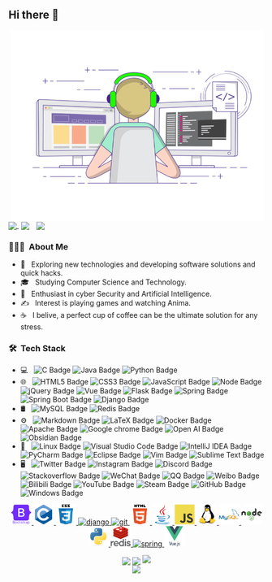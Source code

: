 ## Hi there 👋 
<img align="right" alt="GIF" src="https://raw.githubusercontent.com/devSouvik/devSouvik/master/gif3.gif" width="500"/>
<p align="left" dir="auto"> 
  <a href="https://komarev.com/ghpvc/?username=joyuanb42&abbreviated=true" target="_blank">
      <img align="center" src="https://komarev.com/ghpvc/?username=joyuanb42&abbreviated=true">
    </a>
    <img
      align="center"
      src="https://img.shields.io/github/stars/joyuanb42?style=flat&logoColor=%231677ff&labelColor=rgb(89, 89, 89)&color=rgb(3, 126, 187)"
      style="margin: 0 5px"
    />
    <img
      align="center"
      src="https://img.shields.io/github/followers/joyuanb42?style=flat&logoColor=%231677ff&labelColor=rgb(89, 89, 89)&color=rgb(3, 126, 187)"
      style="margin: 0 5px"
    />
</p>

### 👨🏻‍💻 &nbsp;About Me
- 🤔 &nbsp; Exploring new technologies and developing software solutions and quick hacks.
- 🎓 &nbsp; Studying Computer Science and Technology.
- 🌱 &nbsp; Enthusiast in cyber Security and Artificial Intelligence.
- ✍️ &nbsp; Interest is playing games and watching Anima.
- ☕ &nbsp; I belive, a perfect cup of coffee can be the ultimate solution for any stress. 

### 🛠 &nbsp;Tech Stack

- 💻 &nbsp;
  ![C Badge](https://img.shields.io/badge/C-A8B9CC?logo=c&logoColor=fff&style=flat)
  ![Java Badge](https://img.shields.io/badge/Java-007396?logo=oracle&logoColor=fff&style=flat)
  ![Python Badge](https://img.shields.io/badge/Python-3776AB?logo=python&logoColor=fff&style=flat)
- 🌐 &nbsp;
  ![HTML5 Badge](https://img.shields.io/badge/HTML5-E34F26?logo=html5&logoColor=fff&style=flat)
  ![CSS3 Badge](https://img.shields.io/badge/CSS3-1572B6?logo=css3&logoColor=fff&style=flat)
  ![JavaScript Badge](https://img.shields.io/badge/JavaScript-F7DF1E?logo=javascript&logoColor=000&style=flat)
  ![Node Badge](https://img.shields.io/badge/Node-393?logo=nodedotjs&logoColor=fff&style=flat)
  ![jQuery Badge](https://img.shields.io/badge/jQuery-0769AD?logo=jquery&logoColor=fff&style=flat)
  ![Vue Badge](https://img.shields.io/badge/Vue-4FC08D?logo=vuedotjs&logoColor=fff&style=flat)
  ![Flask Badge](https://img.shields.io/badge/Flask-000?logo=flask&logoColor=fff&style=flat)
  ![Spring Badge](https://img.shields.io/badge/Spring-6DB33F?logo=spring&logoColor=fff&style=flat)
  ![Spring Boot Badge](https://img.shields.io/badge/Spring%20Boot-6DB33F?logo=springboot&logoColor=fff&style=flat)
  ![Django Badge](https://img.shields.io/badge/Django-092E20?logo=django&logoColor=fff&style=flat)
- 🛢 &nbsp;
  ![MySQL Badge](https://img.shields.io/badge/MySQL-4479A1?logo=mysql&logoColor=fff&style=flat)
  ![Redis Badge](https://img.shields.io/badge/Redis-DC382D?logo=redis&logoColor=fff&style=flat)
- ⚙️ &nbsp;
  ![Markdown Badge](https://img.shields.io/badge/Markdown-000?logo=markdown&logoColor=fff&style=flat)
  ![LaTeX Badge](https://img.shields.io/badge/LaTeX-008080?logo=latex&logoColor=fff&style=flat)
  ![Docker Badge](https://img.shields.io/badge/Docker-2496ED?logo=docker&logoColor=fff&style=flat)
  ![Apache Badge](https://img.shields.io/badge/Apache-D22128?logo=apache&logoColor=fff&style=flat)
  ![Google chrome Badge](https://img.shields.io/badge/Google%20chrome-FF6600?logo=googlechrome&logoColor=fff&style=flat)
  ![Open AI Badge](https://img.shields.io/badge/Open%20AI-4285F4?logo=openai&logoColor=fff&style=flat)
  ![Obsidian Badge](https://img.shields.io/badge/Obsidian-000000?logo=obsidian&logoColor=fff&style=flat)
- 🔧 &nbsp;
  ![Linux Badge](https://img.shields.io/badge/Linux-FCC624?logo=linux&logoColor=000&style=flat)
  ![Visual Studio Code Badge](https://img.shields.io/badge/Visual%20Studio%20Code-007ACC?logo=visualstudiocode&logoColor=fff&style=flat)
  ![IntelliJ IDEA Badge](https://img.shields.io/badge/IntelliJ%20IDEA-000000?logo=intellijidea&logoColor=fff&style=flat)
  ![PyCharm Badge](https://img.shields.io/badge/PyCharm-000000?logo=pycharm&logoColor=fff&style=flat)
  ![Eclipse Badge](https://img.shields.io/badge/Eclipse-2C2255?logo=eclipseide&logoColor=fff&style=flat)
  ![Vim Badge](https://img.shields.io/badge/Vim-019733?logo=vim&logoColor=fff&style=flat)
  ![Sublime Text Badge](https://img.shields.io/badge/Sublime%20Text-FF9800?logo=sublimetext&logoColor=fff&style=flat)
- 🖥 &nbsp;
  ![Twitter Badge](https://img.shields.io/badge/Twitter-1DA1F2?logo=twitter&logoColor=fff&style=flat)
  ![Instagram Badge](https://img.shields.io/badge/Instagram-E4405F?logo=instagram&logoColor=fff&style=flat)
  ![Discord Badge](https://img.shields.io/badge/Discord-7289DA?logo=discord&logoColor=fff&style=flat)
  ![Stackoverflow Badge](https://img.shields.io/badge/Stackoverflow-FE7A16?logo=stackoverflow&logoColor=fff&style=flat)
  ![WeChat Badge](https://img.shields.io/badge/WeChat-7BB32E?logo=wechat&logoColor=fff&style=flat)
  ![QQ Badge](https://img.shields.io/badge/QQ-4285F4?logo=tencentqq&logoColor=fff&style=flat)
  ![Weibo Badge](https://img.shields.io/badge/Weibo-E6162D?logo=sinaweibo&logoColor=fff&style=flat)
  ![Bilibili Badge](https://img.shields.io/badge/Bilibili-00A1D6?logo=bilibili&logoColor=fff&style=flat)
  ![YouTube Badge](https://img.shields.io/badge/YouTube-FF0000?logo=youtube&logoColor=fff&style=flat)
  ![Steam Badge](https://img.shields.io/badge/Steam-000000?logo=steam&logoColor=fff&style=flat)
  ![GitHub Badge](https://img.shields.io/badge/GitHub-181717?logo=github&logoColor=fff&style=flat)
  ![Windows Badge](https://img.shields.io/badge/Windows-0078D6?logo=windows&logoColor=fff&style=flat)

<p align="center" dir="auto" class="rich-diff-level-zero"> <a href="https://getbootstrap.com" rel="nofollow" class="rich-diff-level-one"> <img src="https://raw.githubusercontent.com/devicons/devicon/master/icons/bootstrap/bootstrap-plain-wordmark.svg" alt="bootstrap" width="40" height="40" style="max-width: 100%;"> </a> <a href="https://www.cprogramming.com/" rel="nofollow" class="rich-diff-level-one"> <img src="https://raw.githubusercontent.com/devicons/devicon/master/icons/c/c-original.svg" alt="c" width="40" height="40" style="max-width: 100%;"> </a> <a href="https://www.w3schools.com/css/" rel="nofollow" class="rich-diff-level-one"> <img src="https://raw.githubusercontent.com/devicons/devicon/master/icons/css3/css3-original-wordmark.svg" alt="css3" width="40" height="40" style="max-width: 100%;"> </a> <a href="https://www.djangoproject.com/" rel="nofollow" class="rich-diff-level-one"> <img src="https://camo.githubusercontent.com/8b881d3f5c08ca1a728a02285aff8693650830509c4189d0d6b4b335b10af4e9/68747470733a2f2f63646e2e776f726c64766563746f726c6f676f2e636f6d2f6c6f676f732f646a616e676f2e737667" alt="django" width="40" height="40" data-canonical-src="https://cdn.worldvectorlogo.com/logos/django.svg" style="max-width: 100%;"> </a> <a href="https://git-scm.com/" rel="nofollow" class="rich-diff-level-one"> <img src="https://camo.githubusercontent.com/ff5301ef7472dbdf522b776167a8af8c326299fe8175e53f6b052bbcc04533e3/68747470733a2f2f7777772e766563746f726c6f676f2e7a6f6e652f6c6f676f732f6769742d73636d2f6769742d73636d2d69636f6e2e737667" alt="git" width="40" height="40" data-canonical-src="https://www.vectorlogo.zone/logos/git-scm/git-scm-icon.svg" style="max-width: 100%;"> </a> <a href="https://www.w3.org/html/" rel="nofollow" class="rich-diff-level-one"> <img src="https://raw.githubusercontent.com/devicons/devicon/master/icons/html5/html5-original-wordmark.svg" alt="html5" width="40" height="40" style="max-width: 100%;"> </a> <a href="https://www.java.com" rel="nofollow" class="rich-diff-level-one"> <img src="https://raw.githubusercontent.com/devicons/devicon/master/icons/java/java-original.svg" alt="java" width="40" height="40" style="max-width: 100%;"> </a> <a href="https://developer.mozilla.org/en-US/docs/Web/JavaScript" rel="nofollow" class="rich-diff-level-one"> <img src="https://raw.githubusercontent.com/devicons/devicon/master/icons/javascript/javascript-original.svg" alt="javascript" width="40" height="40" style="max-width: 100%;"> </a> <a href="https://www.linux.org/" rel="nofollow" class="rich-diff-level-one"> <img src="https://raw.githubusercontent.com/devicons/devicon/master/icons/linux/linux-original.svg" alt="linux" width="40" height="40" style="max-width: 100%;"> </a> <a href="https://www.mysql.com/" rel="nofollow" class="rich-diff-level-one"> <img src="https://raw.githubusercontent.com/devicons/devicon/master/icons/mysql/mysql-original-wordmark.svg" alt="mysql" width="40" height="40" style="max-width: 100%;"> </a> <a href="https://nodejs.org" rel="nofollow" class="rich-diff-level-one"> <img src="https://raw.githubusercontent.com/devicons/devicon/master/icons/nodejs/nodejs-original-wordmark.svg" alt="nodejs" width="40" height="40" style="max-width: 100%;"> </a> <a href="https://www.python.org" rel="nofollow" class="rich-diff-level-one"> <img src="https://raw.githubusercontent.com/devicons/devicon/master/icons/python/python-original.svg" alt="python" width="40" height="40" style="max-width: 100%;"> </a> <a href="https://redis.io" rel="nofollow" class="rich-diff-level-one"> <img src="https://raw.githubusercontent.com/devicons/devicon/master/icons/redis/redis-original-wordmark.svg" alt="redis" width="40" height="40" style="max-width: 100%;"> </a> <a href="https://spring.io/" rel="nofollow" class="rich-diff-level-one"> <img src="https://camo.githubusercontent.com/53f0f04650bfc2aef2ec4fd578d1fca0ef7ecafe5a802eea6b8ee597cad9f936/68747470733a2f2f7777772e766563746f726c6f676f2e7a6f6e652f6c6f676f732f737072696e67696f2f737072696e67696f2d69636f6e2e737667" alt="spring" width="40" height="40" data-canonical-src="https://www.vectorlogo.zone/logos/springio/springio-icon.svg" style="max-width: 100%;"> </a> <a href="https://vuejs.org/" rel="nofollow" class="rich-diff-level-one"> <img src="https://raw.githubusercontent.com/devicons/devicon/master/icons/vuejs/vuejs-original-wordmark.svg" alt="vuejs" width="40" height="40" style="max-width: 100%;"> </a> </p>

<div align="center">
  <img   align="center" src="https://github-readme-stats.vercel.app/api?username=joyuanb42&locale=en&line_height=33&show_icons=true&hide=&theme=&rank_icon=default"/>
  <img   align="center" src="https://github-readme-stats.vercel.app/api/top-langs/?username=joyuanb42&locale=en&line_height=33&theme=&langs_count=20&layout=compact"/>
<picture>
    <source media="(prefers-color-scheme: dark)" srcset="https://github-readme-streak-stats.herokuapp.com/?user=joyuanb42&theme=dark&hide_border=true" />
    <source media="(prefers-color-scheme: light)" srcset="https://github-readme-streak-stats.herokuapp.com/?user=joyuanb42&theme=light&hide_border=true" />
    <img src="https://github-readme-streak-stats.herokuapp.com/?user=joyuanb42&theme=default&hide_border=true" />
  </picture>
<div ><img  src="https://github-profile-trophy.vercel.app/?username=joyuanb42&theme=gruvbox&row=1&column=5&no-frame=true&no-bg=true" /><br/></div>
</div>


<!--
**joyuanb42/joyuanb42** is a ✨ _special_ ✨ repository because its `README.md` (this file) appears on your GitHub profile.

Here are some ideas to get you started:

- 🔭 I’m currently working on ...
- 🌱 I’m currently learning ...
- 👯 I’m looking to collaborate on ...
- 🤔 I’m looking for help with ...
- 💬 Ask me about ...
- 📫 How to reach me: ...
- 😄 Pronouns: ...
- ⚡ Fun fact: ...
-->
